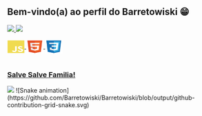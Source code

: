 ## Bem-vindo(a) ao perfil do Barretowiski 😁

 <div>
   <a href="https://github.com/Barretowiski">
   <img height="180em" src="https://github-readme-stats.vercel.app/api?username=Barretowiski&show_icons=true&theme=tokyonight&include_all_commits=true&count_private=true"/>
   <img height="180em" src="https://github-readme-stats.vercel.app/api/top-langs/?username=Barretowiski&layout=compact&langs_count=6&theme=radical"/>

</div>
<div style="display: inline_block"><br>
  <img align="center" alt="Js" height="30" width="40" src="https://raw.githubusercontent.com/devicons/devicon/master/icons/javascript/javascript-plain.svg">
  <img align="center" alt="HTML" height="30" width="40" src="https://raw.githubusercontent.com/devicons/devicon/master/icons/html5/html5-original.svg">
  <img align="center" alt="CSS" height="30" width="40" src="https://raw.githubusercontent.com/devicons/devicon/master/icons/css3/css3-original.svg">
</div>
 
 <br>
 
  ### Salve Salve Familia!
 
<div>
  <a href="https://instagram.com/Barretoxxl" target="_blank"><img src="https://img.shields.io/badge/-Instagram-%23E4405F?style=for-the-badge&logo=instagram&logoColor=white" target="_blank"></a>
  ![Snake animation](https://github.com/Barretowiski/Barretowiski/blob/output/github-contribution-grid-snake.svg)

</div>
